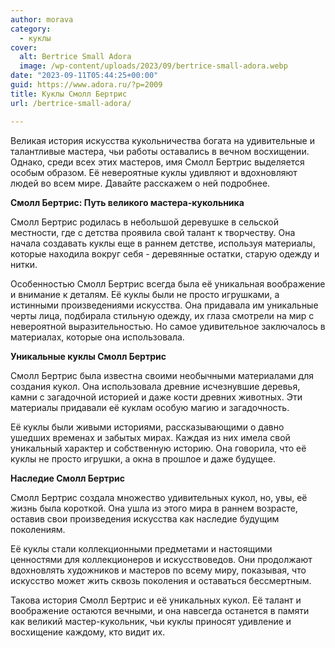 ```yaml
---
author: morava
category:
  - куклы
cover:
  alt: Bertrice Small Adora
  image: /wp-content/uploads/2023/09/bertrice-small-adora.webp
date: "2023-09-11T05:44:25+00:00"
guid: https://www.adora.ru/?p=2009
title: Куклы Смолл Бертрис
url: /bertrice-small-adora/

---
```

Великая история искусства кукольничества богата на удивительные и талантливые мастера, чьи работы оставались в вечном восхищении. Однако, среди всех этих мастеров, имя Смолл Бертрис выделяется особым образом. Её невероятные куклы удивляют и вдохновляют людей во всем мире. Давайте расскажем о ней подробнее.

**Смолл Бертрис: Путь великого мастера-кукольника**

Смолл Бертрис родилась в небольшой деревушке в сельской местности, где с детства проявила свой талант к творчеству. Она начала создавать куклы еще в раннем детстве, используя материалы, которые находила вокруг себя \- деревянные остатки, старую одежду и нитки.

Особенностью Смолл Бертрис всегда была её уникальная воображение и внимание к деталям. Её куклы были не просто игрушками, а истинными произведениями искусства. Она придавала им уникальные черты лица, подбирала стильную одежду, их глаза смотрели на мир с невероятной выразительностью. Но самое удивительное заключалось в материалах, которые она использовала.

**Уникальные куклы Смолл Бертрис**

Смолл Бертрис была известна своими необычными материалами для создания кукол. Она использовала древние исчезнувшие деревья, камни с загадочной историей и даже кости древних животных. Эти материалы придавали её куклам особую магию и загадочность.

Её куклы были живыми историями, рассказывающими о давно ушедших временах и забытых мирах. Каждая из них имела свой уникальный характер и собственную историю. Она говорила, что её куклы не просто игрушки, а окна в прошлое и даже будущее.

**Наследие Смолл Бертрис**

Смолл Бертрис создала множество удивительных кукол, но, увы, её жизнь была короткой. Она ушла из этого мира в раннем возрасте, оставив свои произведения искусства как наследие будущим поколениям.

Её куклы стали коллекционными предметами и настоящими ценностями для коллекционеров и искусствоведов. Они продолжают вдохновлять художников и мастеров по всему миру, показывая, что искусство может жить сквозь поколения и оставаться бессмертным.

Такова история Смолл Бертрис и её уникальных кукол. Её талант и воображение остаются вечными, и она навсегда останется в памяти как великий мастер-кукольник, чьи куклы приносят удивление и восхищение каждому, кто видит их.
